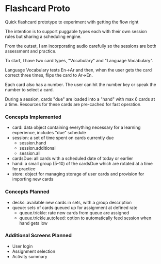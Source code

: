 # Flashcard Proto

Quick flashcard prototype to experiment with getting the flow right

The intention is to support puggable types each with their own session rules but sharing a scheduling engine.

From the outset, I am incorporating audio carefully so the sessions are both assessment and practice.

To start, I have two card types, "Vocabulary" and "Language Vocabulary".

Language Vocabulary tests En->Ar and then, when the user gets the card correct three times, flips the card to Ar->En.

Each card also has a number. The user can hit the number key or speak the number to select a card.

During a session, cards "due" are loaded into a "hand" with max 6 cards at a time. Resources for these cards are pre-cached for fast operation.

### Concepts Implemented

* card: data object containing everything necessary for a learning experience, includes "due" schedule
* session: a set of time spent on cards currently due
  * session.hand
  * session.additional
  * session.all
* cardsDue: all cards with a scheduled date of today or earlier
* hand: a small group (5-10) of the cardsDue which are rotated at a time for practice
* store: object for managing storage of user cards and provision for importing new cards


### Concepts Planned

* decks: available new cards in sets, with a group description
* queue: sets of cards queued up for assignment at defined rate
  * queue.trickle: rate new cards from queue are assigned
  * queue.trickle.autofeed: option to automatically feed session when hand gets low
  
  
### Additional Screens Planned

* User login
* Assignment selection
* Activity summary


